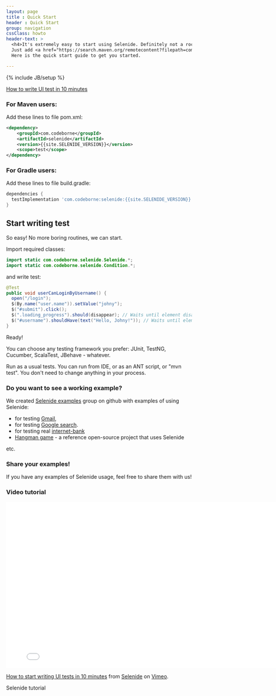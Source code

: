 ```yaml
---
layout: page
title : Quick Start
header : Quick Start
group: navigation
cssClass: howto
header-text: >
  <h4>It's extremely easy to start using Selenide. Definitely not a rocket science.</h4>
  Just add <a href="https://search.maven.org/remotecontent?filepath=com/codeborne/selenide/6.5.0/selenide-6.5.0.jar">selenide.jar</a> (and its dependencies) to your project and you are done.<br/>
  Here is the quick start guide to get you started.

---
```

{% include JB/setup %}

<a class="video right" href="https://vimeo.com/107647158">
  How to write UI test in 10 minutes
</a>

### For Maven users:

Add these lines to file pom.xml:

```xml
<dependency>
    <groupId>com.codeborne</groupId>
    <artifactId>selenide</artifactId>
    <version>{{site.SELENIDE_VERSION}}</version>
    <scope>test</scope>
</dependency>
```

### For Gradle users:

Add these lines to file build.gradle:

```groovy
dependencies {
  testImplementation 'com.codeborne:selenide:{{site.SELENIDE_VERSION}}'
}
```

## Start writing test

So easy! No more boring routines, we can start.

Import required classes:

```java
import static com.codeborne.selenide.Selenide.*;
import static com.codeborne.selenide.Condition.*;
```

and write test:

```java
@Test
public void userCanLoginByUsername() {
  open("/login");
  $(By.name("user.name")).setValue("johny");
  $("#submit").click();
  $(".loading_progress").should(disappear); // Waits until element disappears
  $("#username").shouldHave(text("Hello, Johny!")); // Waits until element gets text
}
```

Ready!

You can choose any testing framework you prefer: JUnit, TestNG, Cucumber, ScalaTest, JBehave - whatever.

Run as a usual tests. You can run from IDE, or as an ANT script, or "mvn test". You don't need to change anything in your process.


### Do you want to see a working example?
 
We created [Selenide examples](https://github.com/selenide-examples) group on github with examples of using Selenide:

* for testing [Gmail](https://github.com/selenide-examples/gmail/tree/master/test/org/selenide/examples/gmail),
* for testing [Google search](https://github.com/selenide-examples/google/blob/master/test/org/selenide/examples/google/selenide_page_object/GoogleTest.java).
* for testing real [internet-bank](https://github.com/selenide-examples/selenide-allure-junit/blob/master/src/test/java/org/selenide/examples/InternetBankTest.java)
* [Hangman game](https://github.com/selenide-examples/hangman/blob/master/test/uitest/selenide/HangmanSpec.java) - a reference open-source project that uses Selenide

etc.

### Share your examples!

If you have any examples of Selenide usage, feel free to share them with us!

### Video tutorial
<iframe src="//player.vimeo.com/video/107647158" width="800" height="450" frameborder="0" webkitallowfullscreen mozallowfullscreen allowfullscreen></iframe> <p><a href="https://vimeo.com/107647158">How to start writing UI tests in 10 minutes</a> from <a href="https://vimeo.com/user20427140">Selenide</a> on <a href="https://vimeo.com">Vimeo</a>.</p> <p>Selenide tutorial</p>
